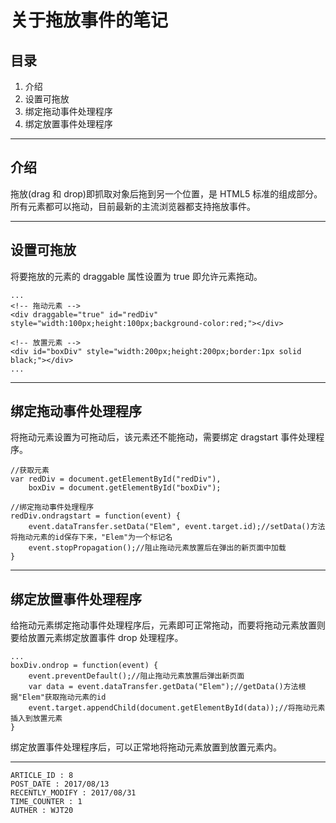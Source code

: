 
# 关于拖放事件的笔记 #

## 目录 ##

1. 介绍
2. 设置可拖放
3. 绑定拖动事件处理程序
4. 绑定放置事件处理程序

---

## 介绍 ##

拖放(drag 和 drop)即抓取对象后拖到另一个位置，是 HTML5 标准的组成部分。所有元素都可以拖动，目前最新的主流浏览器都支持拖放事件。

---

## 设置可拖放 ##

将要拖放的元素的 draggable 属性设置为 true 即允许元素拖动。

```
...
<!-- 拖动元素 -->
<div draggable="true" id="redDiv" style="width:100px;height:100px;background-color:red;"></div>

<!-- 放置元素 -->
<div id="boxDiv" style="width:200px;height:200px;border:1px solid black;"></div>
...
```

---

## 绑定拖动事件处理程序 ##

将拖动元素设置为可拖动后，该元素还不能拖动，需要绑定 dragstart 事件处理程序。

```
//获取元素
var redDiv = document.getElementById("redDiv"),
    boxDiv = document.getElementById("boxDiv");

//绑定拖动事件处理程序
redDiv.ondragstart = function(event) {
    event.dataTransfer.setData("Elem", event.target.id);//setData()方法将拖动元素的id保存下来，"Elem"为一个标记名
    event.stopPropagation();//阻止拖动元素放置后在弹出的新页面中加载
}
```

---

## 绑定放置事件处理程序 ##

给拖动元素绑定拖动事件处理程序后，元素即可正常拖动，而要将拖动元素放置则要给放置元素绑定放置事件 drop 处理程序。

```
...
boxDiv.ondrop = function(event) {
    event.preventDefault();//阻止拖动元素放置后弹出新页面
    var data = event.dataTransfer.getData("Elem");//getData()方法根据"Elem"获取拖动元素的id
    event.target.appendChild(document.getElementById(data));//将拖动元素插入到放置元素
}
```

绑定放置事件处理程序后，可以正常地将拖动元素放置到放置元素内。

---

```
ARTICLE_ID : 8
POST_DATE : 2017/08/13
RECENTLY_MODIFY : 2017/08/31
TIME_COUNTER : 1
AUTHER : WJT20
```